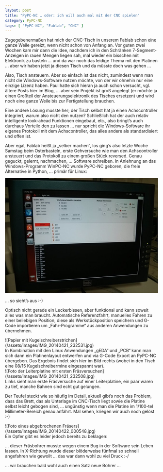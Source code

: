 ```yaml
---
layout: post
title: "PyPC-NC … oder: ich will auch mal mit der CNC spielen"
category: PyPC-NC
tags: [ "PyPC-NC", "Fablab", "CNC" ]
---
```

Zugegebenermaßen hat mich der CNC-Tisch in unserem Fablab schon eine ganze
Weile gereizt, wenn nicht schon von Anfang an. Vor guten zwei Wochen kam mir
dann die Idee, nachdem ich in den Schränken 7-Segment-Anzeigen in rauen
Mengen liegen sah, mal wieder ein bisschen mit Elektronik zu basteln … und
da war noch das leidige Thema mit den Platinen … aber wir haben jetzt ja
diesen Tisch und da müsste doch was gehen …

Also, Tisch ansteuern.  Aber so einfach ist das nicht, zumindest wenn man
nicht die Windows-Software nutzen möchte, von der wir ohnehin nur eine
einzige Lizenz haben.  Paul hatte sich hieran ja auch schon versucht, vgl.
ältere Posts hier im Blog, … aber sein Projekt ist groß angelegt (er möchte
ja einen Großteil der Ansteuerungselektronik des Tisches ersetzen) und wird
noch eine ganze Weile bis zur Fertigstellung brauchen.

Eine andere Lösung musste her; der Tisch selbst hat ja einen Achscontroller
integriert, warum also nicht den nutzen?  Schließlich hat der auch relativ
intelligente look-ahead Funktionen eingebaut, etc., also bringt’s auch
durchaus Vorteile den zu lassen … nur spricht die Windows-Software ihr
eigenes Protokoll mit dem Achscontroller, das alles andere als
standardisiert und offen ist.

Aber egal, Fablab heißt ja „selber machen“, los ging’s also letzte Woche
Samstag beim Osterbasteln, erste Gehversuche wie man den Achscontroller
ansteuert und das Protokoll zu einem großen Stück reversed.  Genau geguckt,
gelernt, nachmachen, … Software schreiben.  In Anlehnung an das
Windows-Programm WinPC-NC wurde PyPC-NC geboren, die freie Alternative in
Python, … primär für Linux:

![Screenshot von PyPC-NC](/assets/images/IMG_20140419_000324.jpg)

… so sieht’s aus :-)

Optisch nicht gerade ein Leckerbissen, aber funktional und kann soweit alles
was man braucht.  Automatische Referenzfahrt, manuelles Fahren zu einer
beliebigen Position, diese als Werkstückposition speichern und G-Code
importieren um „Fahr-Programme“ aus anderen Anwendungen zu übernehmen.

<div class='media' markdown="1">
<div class='media-right' markdown="1">
![Papier mit Kugelschreiberstrichen](/assets/images/IMG_20140421_232531.jpg)
</div>
In Kombination mit den Linux Anwendungen „gEDA“ und „PCB“ kann man sich dann
ein Platinenlayout entwerfen und via G-Code Export an PyPC-NC übergeben.
Das Ergebnis findet sich hier im Bild rechts (wobei in den Tisch eine 08/15
Kugelschreibermine eingespannt war).
</div>

<div class='media' markdown="1">
<div class='media-left' markdown="1">
  ![Foto der Leiterplatine mit ersten Fräsversuchen](/assets/images/IMG_20140421_232508.jpg)
</div>
Links sieht man erste Fräsversuche auf
einer Leiterplatine, ein paar waren zu tief, manche Bahnen sind echt gut
gelungen.
</div>

Der Teufel steckt wie so häufig im Detail, aktuell gibt’s noch das Problem,
dass das Brett, das als Unterlage im CNC-Tisch liegt sowie die Platine
selbst leicht gebogen sind, … ungünstig wenn man die Platine im 1/100-tel
Millimeter-Bereich genau anfährt.  Mal sehen, kriegen wir auch noch gelöst
:-)

<div class='media' markdown="1">
<div class='media-right' markdown="1">
![Foto eines abgebrochenen Fräsers](/assets/images/IMG_20140422_000548.jpg)
</div>
Ein Opfer gibt es leider jedoch bereits zu beklagen:
 
… dieser Fräsbohrer musste wegen einem Bug in der Software sein Leben
lassen.  In X-Richtung wurde dieser blöderweise fünfmal so schnell
angefahren wie gewollt … das war dann wohl zu viel Druck :-/
</div>

… wir brauchen bald wohl auch einen Satz neue Bohrer …

